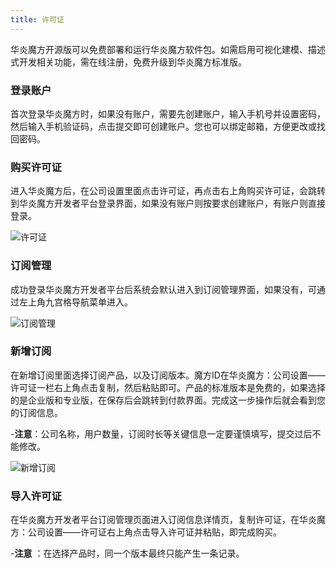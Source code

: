 ```yaml
---
title: 许可证
---
```


华炎魔方开源版可以免费部署和运行华炎魔方软件包。如需启用可视化建模、描述式开发相关功能，需在线注册，免费升级到华炎魔方标准版。

### 登录账户

首次登录华炎魔方时，如果没有账户，需要先创建账户，输入手机号并设置密码，然后输入手机验证码，点击提交即可创建账户。您也可以绑定邮箱，方便更改或找回密码。

### 购买许可证

进入华炎魔方后，在公司设置里面点击许可证，再点击右上角购买许可证，会跳转到华炎魔方开发者平台登录界面，如果没有账户则按要求创建账户，有账户则直接登录。

![许可证](/assets/help/license/许可证.png)

### 订阅管理

成功登录华炎魔方开发者平台后系统会默认进入到订阅管理界面，如果没有，可通过左上角九宫格导航菜单进入。

![订阅管理](/assets/help/license/订阅管理.png)

### 新增订阅

在新增订阅里面选择订阅产品，以及订阅版本。魔方ID在华炎魔方：公司设置——许可证一栏右上角点击复制，然后粘贴即可。产品的标准版本是免费的，如果选择的是企业版和专业版，在保存后会跳转到付款界面。完成这一步操作后就会看到您的订阅信息。

-**注意**：公司名称，用户数量，订阅时长等关键信息一定要谨慎填写，提交过后不能修改。

![新增订阅](/assets/help/license/新增订阅.png)

### 导入许可证

在华炎魔方开发者平台订阅管理页面进入订阅信息详情页，复制许可证，在华炎魔方：公司设置——许可证右上角点击导入许可证并粘贴，即完成购买。

-**注意** ：在选择产品时，同一个版本最终只能产生一条记录。
